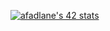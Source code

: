 [![afadlane's 42 stats](https://badge.mediaplus.ma/binary/afadlane)](https://github.com/oakoudad/badge42)
